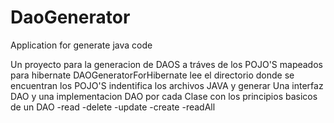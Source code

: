 # DaoGenerator
Application for generate java code


Un proyecto para la generacion de DAOS a tráves de los POJO'S mapeados para hibernate DAOGeneratorForHibernate lee el directorio donde se encuentran los POJO'S indentifica los archivos JAVA y generar Una interfaz DAO y una implementacion DAO por cada Clase con los principios basicos de un DAO -read -delete -update -create -readAll
